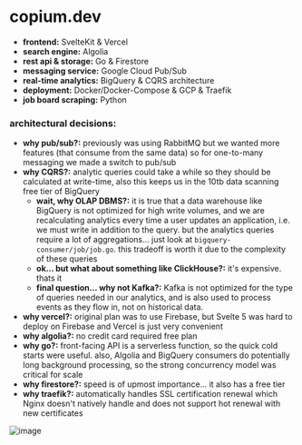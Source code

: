 # copium.dev
- **frontend:** SvelteKit & Vercel
- **search engine:** Algolia
- **rest api & storage:** Go & Firestore
- **messaging service:** Google Cloud Pub/Sub
- **real-time analytics:** BigQuery & CQRS architecture
- **deployment:** Docker/Docker-Compose & GCP & Traefik
- **job board scraping:** Python

### architectural decisions:
- **why pub/sub?:** previously was using RabbitMQ but we wanted more features (that consume from the same data) so for one-to-many messaging we made a switch to pub/sub
- **why CQRS?:** analytic queries could take a while so they should be calculated at write-time, also this keeps us in the 10tb data scanning free tier of BigQuery
  - **wait, why OLAP DBMS?:** it is true that a data warehouse like BigQuery is not optimized for high write volumes, and we are recalculating analytics every time a user updates an application, i.e. we must write in addition to the query. but the analytics queries require a lot of aggregations... just look at `bigquery-consumer/job/job.go`. this tradeoff is worth it due to the complexity of these queries
  - **ok... but what about something like ClickHouse?:** it's expensive. thats it
  - **final question... why not Kafka?:** Kafka is not optimized for the type of queries needed in our analytics, and is also used to process events as they flow in, not on historical data.
- **why vercel?:** original plan was to use Firebase, but Svelte 5 was hard to deploy on Firebase and Vercel is just very convenient
- **why algolia?:** no credit card required free plan
- **why go?:** front-facing API is a serverless function, so the quick cold starts were useful. also, Algolia and BigQuery consumers do potentially long background processing, so the strong concurrency model was critical for scale
- **why firestore?:** speed is of upmost importance... it also has a free tier
- **why traefik?:** automatically handles SSL certification renewal which Nginx doesn't natively handle and does not support hot renewal with new certificates

![image](https://github.com/user-attachments/assets/3f553ec3-079c-4009-8bca-f30e7a5b640c)
